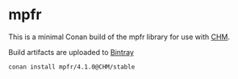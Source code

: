# mpfr

This is a minimal Conan build of the mpfr library for use with [CHM](https://github.com/Chrismarsh/CHM). 

Build artifacts are uploaded to [Bintray](https://bintray.com/chrismarsh/CHM)


```
conan install mpfr/4.1.0@CHM/stable
```

